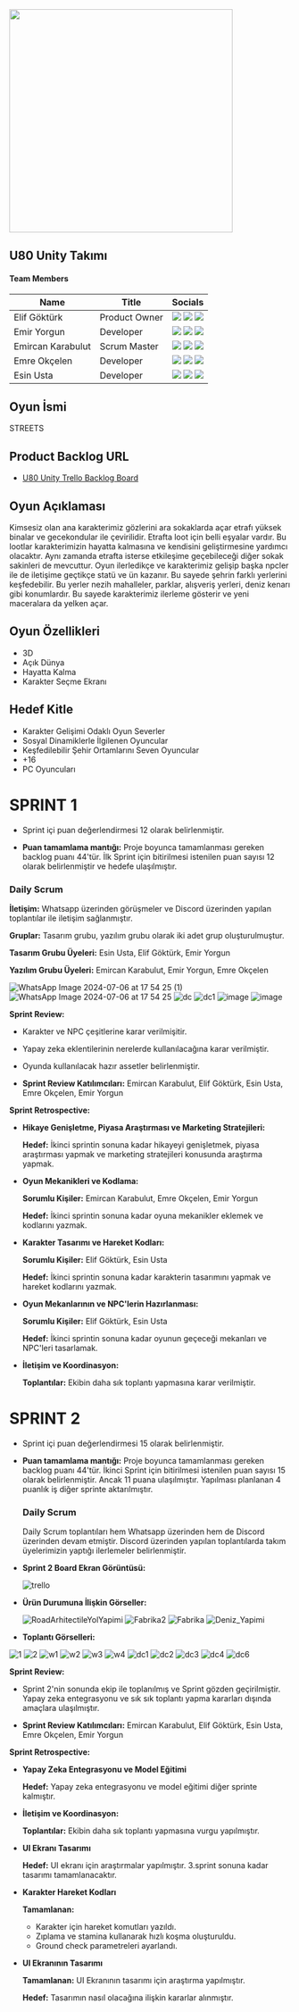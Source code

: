 <img src="https://github.com/user-attachments/assets/8181672c-dc25-4d21-8116-9dd0bd4d6001" width="400">

## U80 Unity Takımı

#### Team Members
| Name  | Title | Socials |
| ------------ | ------------ |------------|
| Elif Göktürk  | Product Owner | [![](https://img.shields.io/badge/LinkedIn-0077B5?style=for-the-badge&logo=linkedin&logoColor=white)](http://www.linkedin.com/in/elif-göktürk-21a77a263) [![](https://img.shields.io/badge/GitHub-100000?style=for-the-badge&logo=github&logoColor=white)](https://github.com/eilthyra) [![](https://img.shields.io/badge/Instagram-E4405F?style=for-the-badge&logo=instagram&logoColor=white)](https://www.instagram.com/eilthyrae/) |
| Emir Yorgun  | Developer | [![](https://img.shields.io/badge/LinkedIn-0077B5?style=for-the-badge&logo=linkedin&logoColor=white)](https://www.linkedin.com/in/emiryorgun/) [![](https://img.shields.io/badge/GitHub-100000?style=for-the-badge&logo=github&logoColor=white)](https://github.com/hootbu) [![](https://img.shields.io/badge/Instagram-E4405F?style=for-the-badge&logo=instagram&logoColor=white)](https://www.instagram.com/buadamnewyork/) |
| Emircan Karabulut  | Scrum Master | [![](https://img.shields.io/badge/LinkedIn-0077B5?style=for-the-badge&logo=linkedin&logoColor=white)](https://www.linkedin.com/in/emircan-karabulut-355313123) [![](https://img.shields.io/badge/GitHub-100000?style=for-the-badge&logo=github&logoColor=white)](https://github.com/emircankrblt) [![](https://img.shields.io/badge/Instagram-E4405F?style=for-the-badge&logo=instagram&logoColor=white)](https://www.instagram.com/emircankrblt/) |
| Emre Okçelen  | Developer  | [![](https://img.shields.io/badge/LinkedIn-0077B5?style=for-the-badge&logo=linkedin&logoColor=white)](https://www.linkedin.com/in/emre-ok%C3%A7elen/) [![](https://img.shields.io/badge/GitHub-100000?style=for-the-badge&logo=github&logoColor=white)](https://github.com/EmreOkcelen) [![](https://img.shields.io/badge/Instagram-E4405F?style=for-the-badge&logo=instagram&logoColor=white)](https://www.instagram.com/emreokcelen/?hl=tr) |
| Esin Usta  | Developer  | [![](https://img.shields.io/badge/LinkedIn-0077B5?style=for-the-badge&logo=linkedin&logoColor=white)](https://www.linkedin.com/in/esin-usta-09a830239/) [![](https://img.shields.io/badge/GitHub-100000?style=for-the-badge&logo=github&logoColor=white)](https://github.com/EsinUsta) [![](https://img.shields.io/badge/Instagram-E4405F?style=for-the-badge&logo=instagram&logoColor=white)](https://www.instagram.com/im.esin/) ||

## Oyun İsmi

STREETS

## Product Backlog URL

- [U80 Unity Trello Backlog Board](https://trello.com/invite/b/1oToLZZl/ATTId76c7c45b0e13cb4989ef4faea85753f3D37A810/bootcamp-grup-80)

## Oyun Açıklaması

Kimsesiz olan ana karakterimiz gözlerini ara sokaklarda açar etrafı yüksek binalar ve 
gecekondular ile çevirilidir. Etrafta loot için belli eşyalar vardır. Bu lootlar karakterimizin hayatta kalmasına ve
kendisini geliştirmesine yardımcı olacaktır. Aynı zamanda etrafta isterse etkileşime
geçebileceği diğer sokak sakinleri de mevcuttur. Oyun ilerledikçe ve karakterimiz gelişip
başka npcler ile de iletişime geçtikçe statü ve ün kazanır. Bu sayede şehrin farklı yerlerini
keşfedebilir. Bu yerler nezih mahalleler, parklar, alışveriş yerleri, deniz kenarı gibi
konumlardır. Bu sayede karakterimiz ilerleme gösterir ve yeni maceralara da yelken açar.

## Oyun Özellikleri

- 3D
- Açık Dünya
- Hayatta Kalma
- Karakter Seçme Ekranı

## Hedef Kitle

- Karakter Gelişimi Odaklı Oyun Severler
- Sosyal Dinamiklerle İlgilenen Oyuncular
- Keşfedilebilir Şehir Ortamlarını Seven Oyuncular
- +16
- PC Oyuncuları

# SPRINT 1

- Sprint içi puan değerlendirmesi 12 olarak belirlenmiştir. 

- **Puan tamamlama mantığı:**  Proje boyunca tamamlanması gereken backlog puanı 44'tür. İlk Sprint için bitirilmesi istenilen puan sayısı 12 olarak belirlenmiştir ve hedefe ulaşılmıştır.

### Daily Scrum

**İletişim:** Whatsapp üzerinden görüşmeler ve Discord üzerinden yapılan toplantılar ile iletişim sağlanmıştır.

**Gruplar:** Tasarım grubu, yazılım grubu olarak iki adet grup oluşturulmuştur.

**Tasarım Grubu Üyeleri:** Esin Usta, Elif Göktürk, Emir Yorgun

**Yazılım Grubu Üyeleri:** Emircan Karabulut, Emir Yorgun, Emre Okçelen

![WhatsApp Image 2024-07-06 at 17 54 25 (1)](https://github.com/eilthyra/U80/assets/134155937/48d31401-640f-49e4-80ed-d7b4007a5158)
![WhatsApp Image 2024-07-06 at 17 54 25](https://github.com/eilthyra/U80/assets/134155937/8ca23ff7-7235-41b1-9087-6f70c0147964)
![dc](https://github.com/eilthyra/U80/assets/134155937/29ce0d5a-269c-4129-9292-441bd852dad0)
![dc1](https://github.com/eilthyra/U80/assets/134155937/db0018e9-05a5-45a5-9cfb-3a28d975c772)
![image](https://github.com/eilthyra/U80/assets/134155937/60808a6f-7621-4117-b8f0-68ba0944c9e6)
![image](https://github.com/eilthyra/U80/assets/134155937/0716cc53-8e60-4492-894a-0a9189a0926d)


**Sprint Review:** 

- Karakter ve NPC çeşitlerine karar verilmişitir.
- Yapay zeka eklentilerinin nerelerde kullanılacağına karar verilmiştir.
- Oyunda kullanılacak hazır assetler belirlenmiştir.

- **Sprint Review Katılımcıları:**  Emircan Karabulut, Elif Göktürk, Esin Usta, Emre Okçelen, Emir Yorgun

**Sprint Retrospective:**

- **Hikaye Genişletme, Piyasa Araştırması ve Marketing Stratejileri:**
  
  **Hedef:** İkinci sprintin sonuna kadar hikayeyi genişletmek, piyasa araştırması yapmak ve marketing stratejileri konusunda araştırma yapmak. 
- **Oyun Mekanikleri ve Kodlama:**

  **Sorumlu Kişiler:** Emircan Karabulut, Emre Okçelen, Emir Yorgun
  
  **Hedef:** İkinci sprintin sonuna kadar oyuna mekanikler eklemek ve kodlarını yazmak.
- **Karakter Tasarımı ve Hareket Kodları:**

  **Sorumlu Kişiler:** Elif Göktürk, Esin Usta
  
  **Hedef:** İkinci sprintin sonuna kadar karakterin tasarımını yapmak ve hareket kodlarını yazmak.
- **Oyun Mekanlarının ve NPC'lerin Hazırlanması:**

  **Sorumlu Kişiler:** Elif Göktürk, Esin Usta
  
  **Hedef:** İkinci sprintin sonuna kadar oyunun geçeceği mekanları ve NPC'leri tasarlamak.
- **İletişim ve Koordinasyon:**

  **Toplantılar:** Ekibin daha sık toplantı yapmasına karar verilmiştir.



# SPRINT 2

- Sprint içi puan değerlendirmesi 15 olarak belirlenmiştir.
- **Puan tamamlama mantığı:**  Proje boyunca tamamlanması gereken backlog puanı 44'tür. İkinci Sprint için bitirilmesi istenilen puan sayısı 15 olarak belirlenmiştir. Ancak 11 puana ulaşılmıştır. Yapılması planlanan 4 puanlık iş diğer sprinte aktarılmıştır.


  ### Daily Scrum

  Daily Scrum toplantıları hem Whatsapp üzerinden hem de Discord üzerinden devam etmiştir. Discord üzerinden yapılan toplantılarda takım üyelerimizin yaptığı ilerlemeler belirlenmiştir.

- **Sprint 2 Board Ekran Görüntüsü:**

  ![trello](https://github.com/user-attachments/assets/b3187c46-e3c1-4f13-b233-7d3b470c7c08)

- **Ürün Durumuna İlişkin Görseller:**

  ![RoadArhitectileYolYapimi](https://github.com/user-attachments/assets/f6e41c1f-576b-4b5d-aef4-fe498e73c55a)
  ![Fabrika2](https://github.com/user-attachments/assets/f4688278-9b0c-49fe-8ca2-010607f793ea)
  ![Fabrika](https://github.com/user-attachments/assets/ff84ea56-d52d-46b4-959d-a2c75d70204a)
  ![Deniz_Yapimi](https://github.com/user-attachments/assets/11140111-15e6-4d99-acf2-fb37f17433f7)

- **Toplantı Görselleri:**

 ![1](https://github.com/user-attachments/assets/c0837f2b-83e7-401c-8409-c8ec2d41def2)
 ![2](https://github.com/user-attachments/assets/27a9f287-e2d8-49e2-b234-850ef6ebbfc2)
 ![w1](https://github.com/user-attachments/assets/5c0704d8-8c82-4beb-8434-ed9bd504408c)
 ![w2](https://github.com/user-attachments/assets/d2daa291-552b-46e0-afc3-bb915e7ba28c)
 ![w3](https://github.com/user-attachments/assets/bd414044-dde3-49ea-8b68-b852a5ce5b7f)
 ![w4](https://github.com/user-attachments/assets/9e4fddb2-a615-40b7-840f-39dbd6510b9e)
 ![dc1](https://github.com/user-attachments/assets/1bab12fb-d07a-442c-99d7-9e9afe04ecad)
 ![dc2](https://github.com/user-attachments/assets/421dc415-986a-4b9d-ab7b-cf4514dc2427)
 ![dc3](https://github.com/user-attachments/assets/4f2f7a8a-4506-42d3-b808-b586049a67bf)
 ![dc4](https://github.com/user-attachments/assets/32cf2483-eb22-434c-b859-61d26aedf4fd)
 ![dc6](https://github.com/user-attachments/assets/70dd479c-3d36-4ad2-8014-a12714a68ae6)

**Sprint Review:** 

- Sprint 2'nin sonunda ekip ile toplanılmış ve Sprint gözden geçirilmiştir. Yapay zeka entegrasyonu ve sık sık toplantı yapma kararları dışında amaçlara ulaşılmıştır.

- **Sprint Review Katılımcıları:**  Emircan Karabulut, Elif Göktürk, Esin Usta, Emre Okçelen, Emir Yorgun

**Sprint Retrospective:**

- **Yapay Zeka Entegrasyonu ve Model Eğitimi**
  
  **Hedef:** Yapay zeka entegrasyonu ve model eğitimi diğer sprinte kalmıştır.
- **İletişim ve Koordinasyon:**

  **Toplantılar:** Ekibin daha sık toplantı yapmasına vurgu yapılmıştır.
- **UI Ekranı Tasarımı**

  **Hedef:** UI ekranı için araştırmalar yapılmıştır. 3.sprint sonuna kadar tasarımı tamamlanacaktır.
- **Karakter Hareket Kodları**

  **Tamamlanan:** 
  - Karakter için hareket komutları yazıldı.
  - Zıplama ve stamina kullanarak hızlı koşma oluşturuldu.
  - Ground check parametreleri ayarlandı.
- **UI Ekranının Tasarımı**

  **Tamamlanan:** UI Ekranının tasarımı için araştırma yapılmıştır.
  
  **Hedef:** Tasarımın nasıl olacağına ilişkin kararlar alınmıştır.
